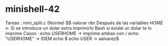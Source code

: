 # minishell-42
Tareas :
mini_split.c (Norme)
$$ valorar nbr 
Después de las variables $HOME$ <- Si se introduce un dolar extra imprimirlo
Bash si existe un dolar te lo imprime
Casos : 
	echo $USER$HOME -> Imprime ambas con /
	echo "$USER$HOME" -> IDEM
	echo $
	echo $USER$ -> aalvarez$
